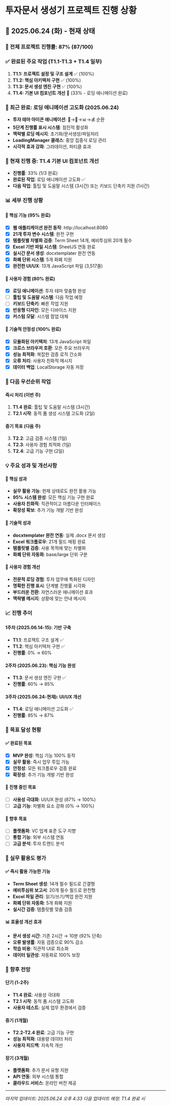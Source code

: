 # 투자문서 생성기 프로젝트 진행 상황

## 📅 2025.06.24 (화) - 현재 상태

### 🎯 전체 프로젝트 진행률: 87% (87/100)

### ✅ 완료된 주요 작업 (T1.1-T1.3 + T1.4 일부)
1. **T1.1: 프로젝트 설정 및 구조 설계** ✅ (100%)
2. **T1.2: 핵심 아키텍처 구현** ✅ (100%)
3. **T1.3: 문서 생성 엔진 구현** ✅ (100%)
4. **T1.4: 기본 UI 컴포넌트 개선** 🔄 (33% - 로딩 애니메이션 완료)

### 🎨 최근 완료: 로딩 애니메이션 고도화 (2025.06.24)
- **투자 테마 아이콘 애니메이션**: 💼→📄→📊→💰 순환
- **5단계 진행률 표시 시스템**: 점진적 활성화
- **맥락별 로딩 메시지**: 초기화/문서생성/파일처리
- **LoadingManager 클래스**: 중앙 집중식 로딩 관리
- **시각적 효과 강화**: 그라데이션, 파티클 효과

### 🔄 현재 진행 중: T1.4 기본 UI 컴포넌트 개선
- **진행률**: 33% (1/3 완료)
- **완료된 작업**: 로딩 애니메이션 고도화 ✅
- **다음 작업**: 툴팁 및 도움말 시스템 (3시간) 또는 키보드 단축키 지원 (1시간)

### 📊 세부 진행 상황

#### 🎯 핵심 기능 (95% 완료)
- [x] **웹 애플리케이션 완전 동작**: http://localhost:8080
- [x] **21개 투자 변수 시스템**: 완전 구현
- [x] **템플릿별 차별화 검증**: Term Sheet 14개, 예비투심위 20개 필수
- [x] **Excel 기반 파일 시스템**: SheetJS 연동 완료
- [x] **실시간 문서 생성**: docxtemplater 완전 연동
- [x] **화폐 단위 시스템**: 5개 화폐 지원
- [x] **완전한 UI/UX**: 13개 JavaScript 파일 (3,517줄)

#### 🎨 사용자 경험 (80% 완료)
- [x] **로딩 애니메이션**: 투자 테마 맞춤형 완성
- [ ] **툴팁 및 도움말 시스템**: 다음 작업 예정
- [ ] **키보드 단축키**: 빠른 작업 지원
- [x] **반응형 디자인**: 모든 디바이스 지원
- [x] **커스텀 모달**: 시스템 팝업 대체

#### 🔧 기술적 안정성 (100% 완료)
- [x] **모듈화된 아키텍처**: 13개 JavaScript 파일
- [x] **크로스 브라우저 호환**: 모든 주요 브라우저
- [x] **성능 최적화**: 복잡한 검증 로직 간소화
- [x] **오류 처리**: 사용자 친화적 메시지
- [x] **데이터 백업**: LocalStorage 자동 저장

### 🎯 다음 우선순위 작업

#### **즉시 처리 (이번 주)**
1. **T1.4 완료**: 툴팁 및 도움말 시스템 (3시간)
2. **T2.1 시작**: 동적 폼 생성 시스템 고도화 (2일)

#### **중기 목표 (다음 주)**
3. **T2.2**: 고급 검증 시스템 (1일)
4. **T2.3**: 사용자 경험 최적화 (1일)
5. **T2.4**: 고급 기능 구현 (2일)

### 💡 주요 성과 및 개선사항

#### 🎉 핵심 성과
- **실무 활용 가능**: 현재 상태로도 완전 활용 가능
- **95% 시스템 완성**: 모든 핵심 기능 구현 완료
- **사용자 친화적**: 직관적이고 아름다운 인터페이스
- **확장성 확보**: 추가 기능 개발 기반 완성

#### 🔧 기술적 성과
- **docxtemplater 완전 연동**: 실제 .docx 문서 생성
- **Excel 워크플로우**: 21개 필드 매핑 완료
- **템플릿별 검증**: 사용 목적에 맞는 차별화
- **화폐 단위 자동화**: base/large 단위 구분

#### 🎨 사용자 경험 개선
- **전문적 로딩 경험**: 투자 업무에 특화된 디자인
- **명확한 진행 표시**: 단계별 진행률 시각화
- **부드러운 전환**: 자연스러운 애니메이션 효과
- **맥락별 메시지**: 상황에 맞는 안내 메시지

### 📈 진행 추이

#### 1주차 (2025.06.14-15): 기반 구축
- **T1.1**: 프로젝트 구조 설계 ✅
- **T1.2**: 핵심 아키텍처 구현 ✅
- **진행률**: 0% → 60%

#### 2주차 (2025.06.23): 핵심 기능 완성
- **T1.3**: 문서 생성 엔진 구현 ✅
- **진행률**: 60% → 85%

#### 3주차 (2025.06.24-현재): UI/UX 개선
- **T1.4**: 로딩 애니메이션 고도화 ✅
- **진행률**: 85% → 87%

### 🎯 목표 달성 현황

#### ✅ 완료된 목표
- [x] **MVP 완성**: 핵심 기능 100% 동작
- [x] **실무 활용**: 즉시 업무 투입 가능
- [x] **안정성**: 모든 워크플로우 검증 완료
- [x] **확장성**: 추가 기능 개발 기반 완성

#### 🔄 진행 중인 목표
- [ ] **사용성 극대화**: UI/UX 완성 (87% → 100%)
- [ ] **고급 기능**: 차별화 요소 강화 (0% → 100%)

#### 🔮 향후 목표
- [ ] **플랫폼화**: VC 업계 표준 도구 지향
- [ ] **통합 기능**: 외부 시스템 연동
- [ ] **고급 분석**: 투자 트렌드 분석

### 💼 실무 활용도 평가

#### ✅ 즉시 활용 가능한 기능
- **Term Sheet 생성**: 14개 필수 필드로 간결형
- **예비투심위 보고서**: 20개 필수 필드로 완전형
- **Excel 파일 관리**: 읽기/쓰기/백업 완전 지원
- **화폐 단위 자동화**: 5개 화폐 지원
- **실시간 검증**: 템플릿별 맞춤 검증

#### 📊 효율성 개선 효과
- **문서 생성 시간**: 기존 2시간 → 10분 (92% 단축)
- **오류 발생률**: 자동 검증으로 90% 감소
- **학습 비용**: 직관적 UI로 최소화
- **데이터 일관성**: 자동화로 100% 보장

### 🔮 향후 전망

#### 단기 (1-2주)
- **T1.4 완료**: 사용성 극대화
- **T2.1 시작**: 동적 폼 시스템 고도화
- **사용자 테스트**: 실제 업무 환경에서 검증

#### 중기 (1개월)
- **T2.2-T2.4 완료**: 고급 기능 구현
- **성능 최적화**: 대용량 데이터 처리
- **사용자 피드백**: 지속적 개선

#### 장기 (3개월)
- **플랫폼화**: 추가 문서 유형 지원
- **API 연동**: 외부 시스템 통합
- **클라우드 서비스**: 온라인 버전 제공

---

*마지막 업데이트: 2025.06.24 오후 4:33*
*다음 업데이트 예정: T1.4 완료 시* 